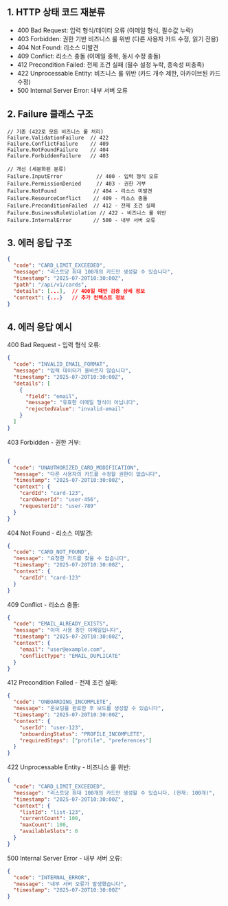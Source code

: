## 1. HTTP 상태 코드 재분류

* 400 Bad Request: 입력 형식/데이터 오류 (이메일 형식, 필수값 누락)
* 403 Forbidden: 권한 기반 비즈니스 룰 위반 (다른 사용자 카드 수정, 읽기 전용)
* 404 Not Found: 리소스 미발견
* 409 Conflict: 리소스 충돌 (이메일 중복, 동시 수정 충돌)
* 412 Precondition Failed: 전제 조건 실패 (필수 설정 누락, 종속성 미충족)
* 422 Unprocessable Entity: 비즈니스 룰 위반 (카드 개수 제한, 아카이브된 카드 수정)
* 500 Internal Server Error: 내부 서버 오류

## 2. Failure 클래스 구조

```
// 기존 (422로 모든 비즈니스 룰 처리)
Failure.ValidationFailure  // 422
Failure.ConflictFailure    // 409
Failure.NotFoundFailure    // 404
Failure.ForbiddenFailure   // 403

// 개선 (세분화된 분류)
Failure.InputError           // 400 - 입력 형식 오류
Failure.PermissionDenied     // 403 - 권한 거부
Failure.NotFound            // 404 - 리소스 미발견
Failure.ResourceConflict    // 409 - 리소스 충돌
Failure.PreconditionFailed  // 412 - 전제 조건 실패
Failure.BusinessRuleViolation // 422 - 비즈니스 룰 위반
Failure.InternalError       // 500 - 내부 서버 오류
```

## 3. 에러 응답 구조

```json
{
  "code": "CARD_LIMIT_EXCEEDED",
  "message": "리스트당 최대 100개의 카드만 생성할 수 있습니다",
  "timestamp": "2025-07-20T10:30:00Z",
  "path": "/api/v1/cards",
  "details": [...],  // 400일 때만 검증 상세 정보
  "context": {...}   // 추가 컨텍스트 정보
}
```

## 4. 에러 응답 예시

400 Bad Request - 입력 형식 오류:
```json
{
  "code": "INVALID_EMAIL_FORMAT",
  "message": "입력 데이터가 올바르지 않습니다",
  "timestamp": "2025-07-20T10:30:00Z",
  "details": [
    {
      "field": "email",
      "message": "유효한 이메일 형식이 아닙니다",
      "rejectedValue": "invalid-email"
    }
  ]
}
```

403 Forbidden - 권한 거부:
```json

{
  "code": "UNAUTHORIZED_CARD_MODIFICATION",
  "message": "다른 사용자의 카드를 수정할 권한이 없습니다",
  "timestamp": "2025-07-20T10:30:00Z",
  "context": {
    "cardId": "card-123",
    "cardOwnerId": "user-456",
    "requesterId": "user-789"
  }
}
```

404 Not Found - 리소스 미발견:
```json
{
  "code": "CARD_NOT_FOUND",
  "message": "요청한 카드를 찾을 수 없습니다",
  "timestamp": "2025-07-20T10:30:00Z",
  "context": {
    "cardId": "card-123"
  }
}
```

409 Conflict - 리소스 충돌:
```json
{
  "code": "EMAIL_ALREADY_EXISTS",
  "message": "이미 사용 중인 이메일입니다",
  "timestamp": "2025-07-20T10:30:00Z",
  "context": {
    "email": "user@example.com",
    "conflictType": "EMAIL_DUPLICATE"
  }
}
```

412 Precondition Failed - 전제 조건 실패:
```json
{
  "code": "ONBOARDING_INCOMPLETE",
  "message": "온보딩을 완료한 후 보드를 생성할 수 있습니다",
  "timestamp": "2025-07-20T10:30:00Z",
  "context": {
    "userId": "user-123",
    "onboardingStatus": "PROFILE_INCOMPLETE",
    "requiredSteps": ["profile", "preferences"]
  }
}
```

422 Unprocessable Entity - 비즈니스 룰 위반:
```json
{
  "code": "CARD_LIMIT_EXCEEDED",
  "message": "리스트당 최대 100개의 카드만 생성할 수 있습니다. (현재: 100개)",
  "timestamp": "2025-07-20T10:30:00Z",
  "context": {
    "listId": "list-123",
    "currentCount": 100,
    "maxCount": 100,
    "availableSlots": 0
  }
}
```

500 Internal Server Error - 내부 서버 오류:
```json
{
  "code": "INTERNAL_ERROR",
  "message": "내부 서버 오류가 발생했습니다",
  "timestamp": "2025-07-20T10:30:00Z"
}
```